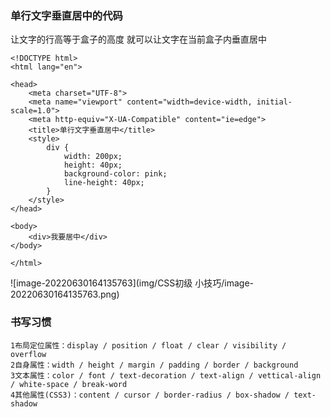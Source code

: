 ###  单行文字垂直居中的代码

让文字的行高等于盒子的高度 就可以让文字在当前盒子内垂直居中

~~~
<!DOCTYPE html>
<html lang="en">

<head>
    <meta charset="UTF-8">
    <meta name="viewport" content="width=device-width, initial-scale=1.0">
    <meta http-equiv="X-UA-Compatible" content="ie=edge">
    <title>单行文字垂直居中</title>
    <style>
        div {
            width: 200px;
            height: 40px;
            background-color: pink;
            line-height: 40px;
        }
    </style>
</head>

<body>
    <div>我要居中</div>
</body>

</html>
~~~

![image-20220630164135763](img/CSS初级 小技巧/image-20220630164135763.png)

### 书写习惯

~~~
1布局定位属性：display / position / float / clear / visibility / overflow
2自身属性：width / height / margin / padding / border / background
3文本属性：color / font / text-decoration / text-align / vettical-align / white-space / break-word
4其他属性(CSS3)：content / cursor / border-radius / box-shadow / text-shadow
~~~

